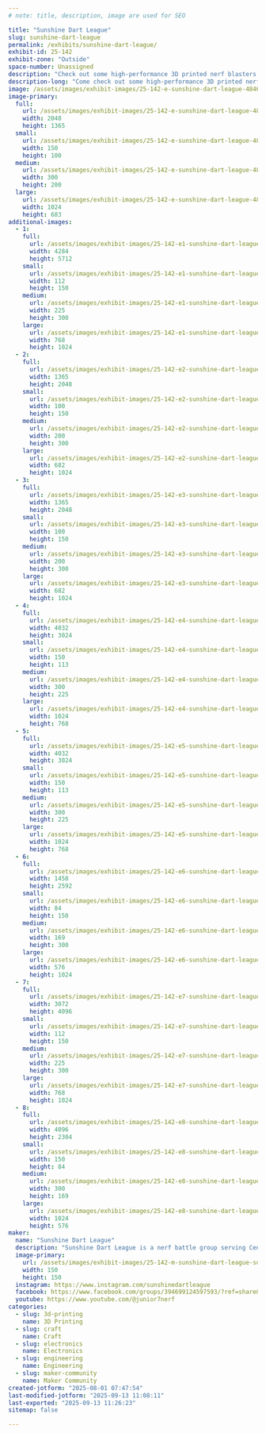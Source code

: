 ```yaml
---
# note: title, description, image are used for SEO

title: "Sunshine Dart League"
slug: sunshine-dart-league
permalink: /exhibits/sunshine-dart-league/
exhibit-id: 25-142
exhibit-zone: "Outside"
space-number: Unassigned
description: "Check out some high-performance 3D printed nerf blasters and learn how you can make them!"
description-long: "Come check out some high-performance 3D printed nerf blasters! Sunshine Dart League is a group of makers who love flinging foam. See how we take regular nerf blasters and make them do crazy things or take a look at completely 3D printed blasters. You can also learn about free opportunities to do some blasting around Central Florida."
image: /assets/images/exhibit-images/25-142-e-sunshine-dart-league-484631361-10228567267993484-6032849276992705997-n-2-300x200.jpg
image-primary: 
  full:
    url: /assets/images/exhibit-images/25-142-e-sunshine-dart-league-484631361-10228567267993484-6032849276992705997-n-2-full.jpg
    width: 2048
    height: 1365
  small:
    url: /assets/images/exhibit-images/25-142-e-sunshine-dart-league-484631361-10228567267993484-6032849276992705997-n-2-150x100.jpg
    width: 150
    height: 100
  medium:
    url: /assets/images/exhibit-images/25-142-e-sunshine-dart-league-484631361-10228567267993484-6032849276992705997-n-2-300x200.jpg
    width: 300
    height: 200
  large:
    url: /assets/images/exhibit-images/25-142-e-sunshine-dart-league-484631361-10228567267993484-6032849276992705997-n-2-1024x683.jpg
    width: 1024
    height: 683
additional-images: 
  - 1:
    full:
      url: /assets/images/exhibit-images/25-142-e1-sunshine-dart-league-img-7038-full.jpg
      width: 4284
      height: 5712
    small:
      url: /assets/images/exhibit-images/25-142-e1-sunshine-dart-league-img-7038-112x150.jpg
      width: 112
      height: 150
    medium:
      url: /assets/images/exhibit-images/25-142-e1-sunshine-dart-league-img-7038-225x300.jpg
      width: 225
      height: 300
    large:
      url: /assets/images/exhibit-images/25-142-e1-sunshine-dart-league-img-7038-768x1024.jpg
      width: 768
      height: 1024
  - 2:
    full:
      url: /assets/images/exhibit-images/25-142-e2-sunshine-dart-league-fb-img-1754045985702-full.jpg
      width: 1365
      height: 2048
    small:
      url: /assets/images/exhibit-images/25-142-e2-sunshine-dart-league-fb-img-1754045985702-100x150.jpg
      width: 100
      height: 150
    medium:
      url: /assets/images/exhibit-images/25-142-e2-sunshine-dart-league-fb-img-1754045985702-200x300.jpg
      width: 200
      height: 300
    large:
      url: /assets/images/exhibit-images/25-142-e2-sunshine-dart-league-fb-img-1754045985702-682x1024.jpg
      width: 682
      height: 1024
  - 3:
    full:
      url: /assets/images/exhibit-images/25-142-e3-sunshine-dart-league-fb-img-1754045996012-full.jpg
      width: 1365
      height: 2048
    small:
      url: /assets/images/exhibit-images/25-142-e3-sunshine-dart-league-fb-img-1754045996012-100x150.jpg
      width: 100
      height: 150
    medium:
      url: /assets/images/exhibit-images/25-142-e3-sunshine-dart-league-fb-img-1754045996012-200x300.jpg
      width: 200
      height: 300
    large:
      url: /assets/images/exhibit-images/25-142-e3-sunshine-dart-league-fb-img-1754045996012-682x1024.jpg
      width: 682
      height: 1024
  - 4:
    full:
      url: /assets/images/exhibit-images/25-142-e4-sunshine-dart-league-img-8401-full.jpg
      width: 4032
      height: 3024
    small:
      url: /assets/images/exhibit-images/25-142-e4-sunshine-dart-league-img-8401-150x113.jpg
      width: 150
      height: 113
    medium:
      url: /assets/images/exhibit-images/25-142-e4-sunshine-dart-league-img-8401-300x225.jpg
      width: 300
      height: 225
    large:
      url: /assets/images/exhibit-images/25-142-e4-sunshine-dart-league-img-8401-1024x768.jpg
      width: 1024
      height: 768
  - 5:
    full:
      url: /assets/images/exhibit-images/25-142-e5-sunshine-dart-league-img-2863-full.jpg
      width: 4032
      height: 3024
    small:
      url: /assets/images/exhibit-images/25-142-e5-sunshine-dart-league-img-2863-150x113.jpg
      width: 150
      height: 113
    medium:
      url: /assets/images/exhibit-images/25-142-e5-sunshine-dart-league-img-2863-300x225.jpg
      width: 300
      height: 225
    large:
      url: /assets/images/exhibit-images/25-142-e5-sunshine-dart-league-img-2863-1024x768.jpg
      width: 1024
      height: 768
  - 6:
    full:
      url: /assets/images/exhibit-images/25-142-e6-sunshine-dart-league-snapchat-1119589431-full.jpg
      width: 1458
      height: 2592
    small:
      url: /assets/images/exhibit-images/25-142-e6-sunshine-dart-league-snapchat-1119589431-84x150.jpg
      width: 84
      height: 150
    medium:
      url: /assets/images/exhibit-images/25-142-e6-sunshine-dart-league-snapchat-1119589431-169x300.jpg
      width: 169
      height: 300
    large:
      url: /assets/images/exhibit-images/25-142-e6-sunshine-dart-league-snapchat-1119589431-576x1024.jpg
      width: 576
      height: 1024
  - 7:
    full:
      url: /assets/images/exhibit-images/25-142-e7-sunshine-dart-league-img-20230902-182001241-mf-portrait-full.jpg
      width: 3072
      height: 4096
    small:
      url: /assets/images/exhibit-images/25-142-e7-sunshine-dart-league-img-20230902-182001241-mf-portrait-112x150.jpg
      width: 112
      height: 150
    medium:
      url: /assets/images/exhibit-images/25-142-e7-sunshine-dart-league-img-20230902-182001241-mf-portrait-225x300.jpg
      width: 225
      height: 300
    large:
      url: /assets/images/exhibit-images/25-142-e7-sunshine-dart-league-img-20230902-182001241-mf-portrait-768x1024.jpg
      width: 768
      height: 1024
  - 8:
    full:
      url: /assets/images/exhibit-images/25-142-e8-sunshine-dart-league-img-20231207-153546492-full.jpg
      width: 4096
      height: 2304
    small:
      url: /assets/images/exhibit-images/25-142-e8-sunshine-dart-league-img-20231207-153546492-150x84.jpg
      width: 150
      height: 84
    medium:
      url: /assets/images/exhibit-images/25-142-e8-sunshine-dart-league-img-20231207-153546492-300x169.jpg
      width: 300
      height: 169
    large:
      url: /assets/images/exhibit-images/25-142-e8-sunshine-dart-league-img-20231207-153546492-1024x576.jpg
      width: 1024
      height: 576
maker: 
  name: "Sunshine Dart League"
  description: "Sunshine Dart League is a nerf battle group serving Central Florida. They foster a community innovation and fun. Group members design and build high-performance 3D printed blasters. Group members also modify stock nerf blasters in fun projects to enhance performance, fire different types of ammo, and look cool. SDL hosts free monthly nerf battles across Central Florida where participants can test their designs and skills."
  image-primary:
    url: /assets/images/exhibit-images/25-142-m-sunshine-dart-league-sdl-logo-150x150.png
    width: 150
    height: 150
  instagram: https://www.instagram.com/sunshinedartleague
  facebook: https://www.facebook.com/groups/394699124597593/?ref=share&mibextid=lOuIew
  youtube: https://www.youtube.com/@junior7nerf
categories: 
  - slug: 3d-printing
    name: 3D Printing
  - slug: craft
    name: Craft
  - slug: electronics
    name: Electronics
  - slug: engineering
    name: Engineering
  - slug: maker-community
    name: Maker Community
created-jotform: "2025-08-01 07:47:54"
last-modified-jotform: "2025-09-13 11:08:11"
last-exported: "2025-09-13 11:26:23"
sitemap: false

---
```


